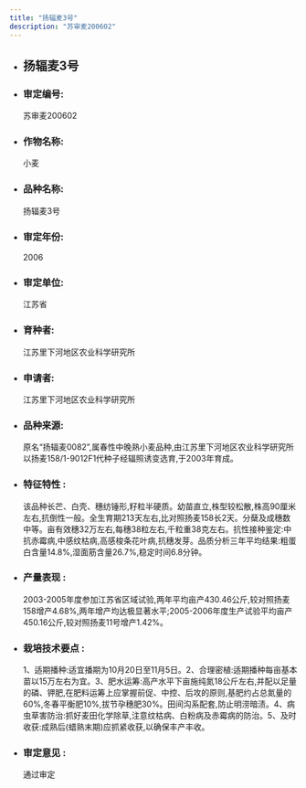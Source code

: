 ```yaml
---
title: "扬辐麦3号"
description: "苏审麦200602"
---
```

* ## 扬辐麦3号
* ###  审定编号:  
   苏审麦200602

*  ### 作物名称:  
   小麦

*   ###  品种名称: 
    扬辐麦3号

*   ### 审定年份: 
    2006

*   ### 审定单位:  
    江苏省

*   ### 育种者:  
    江苏里下河地区农业科学研究所

*   ### 申请者:  
    江苏里下河地区农业科学研究所

*   ### 品种来源:  
    原名“扬辐麦0082”,属春性中晚熟小麦品种,由江苏里下河地区农业科学研究所以扬麦158/1-9012F1代种子经辐照诱变选育,于2003年育成。

*   ### 特征特性 : 
    该品种长芒、白壳、穗纺锤形,籽粒半硬质。幼苗直立,株型较松散,株高90厘米左右,抗倒性一般。全生育期213天左右,比对照扬麦158长2天。分蘖及成穗数中等。亩有效穗32万左右,每穗38粒左右,千粒重38克左右。抗性接种鉴定:中抗赤霉病,中感纹枯病,高感梭条花叶病,抗穗发芽。品质分析三年平均结果:粗蛋白含量14.8%,湿面筋含量26.7%,稳定时间6.8分钟。

*   ### 产量表现 : 
    2003-2005年度参加江苏省区域试验,两年平均亩产430.46公斤,较对照扬麦158增产4.68%,两年增产均达极显著水平;2005-2006年度生产试验平均亩产450.16公斤,较对照扬麦11号增产1.42%。

*   ### 栽培技术要点 : 
    1、适期播种:适宜播期为10月20日至11月5日。2、合理密植:适期播种每亩基本苗以15万左右为宜。3、肥水运筹:高产水平下亩施纯氮18公斤左右,并配以足量的磷、钾肥,在肥料运筹上应掌握前促、中控、后攻的原则,基肥约占总氮量的60%,冬春平衡肥10%,拔节孕穗肥30%。田间沟系配套,防止明涝暗渍。4、病虫草害防治:抓好麦田化学除草,注意纹枯病、白粉病及赤霉病的防治。5、及时收获:成熟后(蜡熟末期)应抓紧收获,以确保丰产丰收。

*   ### 审定意见 : 
    通过审定
